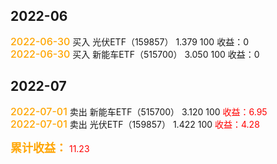 ## 2022-06
<font style="color:orange;font-size:16px;font-weight:500">2022-06-30</font>
买入 光伏ETF（159857） 1.379 100 收益：0<br>
<font style="color:orange;font-size:16px;font-weight:500">2022-06-30</font>
买入 新能车ETF（515700） 3.050 100 收益：0<br>

## 2022-07
<font style="color:orange;font-size:16px;font-weight:500">2022-07-01</font>
卖出 新能车ETF（515700） 3.120 100 <font style='color:red'>收益：6.95</font><br>
<font style="color:orange;font-size:16px;font-weight:500">2022-07-01</font>
卖出 光伏ETF（159857） 1.422 100 <font style='color:red'>收益：4.28</font><br>

<font style="color:orange;font-size:18px;font-weight:600">累计收益：</font>
<font style='color:red'>11.23</font><br>
